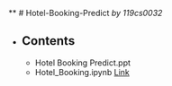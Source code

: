 ** # Hotel-Booking-Predict
*by 119cs0032*
- ## Contents
  - Hotel Booking Predict.ppt
  - Hotel_Booking.ipynb [Link](https://colab.research.google.com/drive/1seL-78-KoWtIvJBYC621XhU1o0T-kDOg#scrollTo=Ywnul3sAN8ag)
